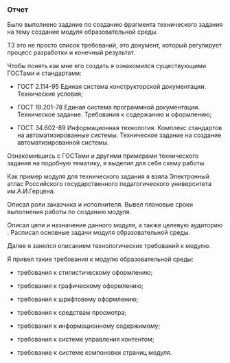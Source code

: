### Отчет ###

Было выполнено задание по созданию фрагмента технического задания на тему создание модуля образовательной среды.

ТЗ это не просто список требований, это документ, который регулирует процесс разработки и конечный результат.

Чтобы понять как мне его создать я ознакомился существующими ГОСТами и стандартами:

+ ГОСТ 2.114-95 Единая система конструкторской документации. Технические условия;

+ ГОСТ 19.201-78 Единая система программной документации. Техническое задание. Требования к содержанию и оформлению;

+ ГОСТ 34.602-89 Информационная технология. Комплекс стандартов на автоматизированные системы. Техническое задание на создание автоматизированной системы.

Ознакомившись с ГОСТами и другими примерами технического задания на подобную тематику, я выделил для себя схему работы.

Как пример модуля для технического задания я взяла Электронный атлас Российского государственного педагогического университета им.А.И.Герцена.

Описал роли заказчика и исполнителя. Вывел плановые сроки выполнения работы по созданию модуля.

Описал цели и назначение данного модуля, а также целевую аудиторию . Расписал основные задачи модуля образовательной среды.

Далее я занялся описанием технологических требований к модулю.

Я привел такие требования к модулю образовательной среды:

- требования к стилистическому оформлению;

- требования к графическому оформлению;

- требования к шрифтовому оформлению;

- требования к средствам просмотра;

- требования к информационному содержимому;

- требования к системе управления контентом;

- требование к системе компоновки страниц модуля.
